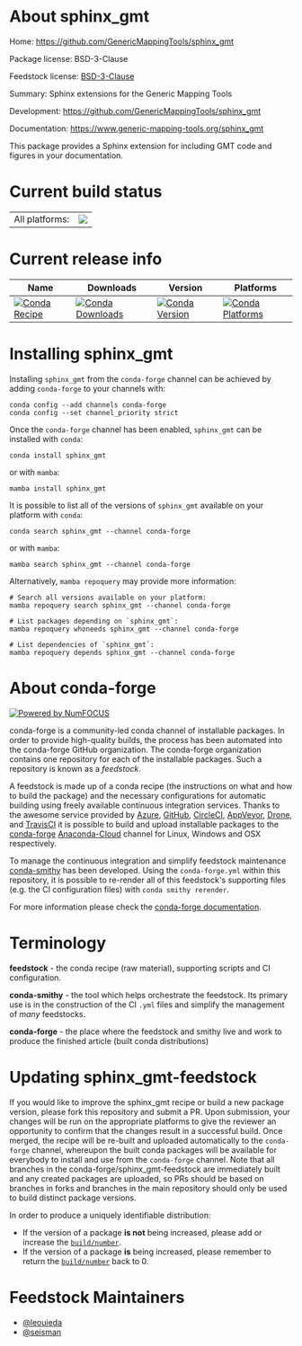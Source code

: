 About sphinx_gmt
================

Home: https://github.com/GenericMappingTools/sphinx_gmt

Package license: BSD-3-Clause

Feedstock license: [BSD-3-Clause](https://github.com/conda-forge/sphinx_gmt-feedstock/blob/main/LICENSE.txt)

Summary: Sphinx extensions for the Generic Mapping Tools

Development: https://github.com/GenericMappingTools/sphinx_gmt

Documentation: https://www.generic-mapping-tools.org/sphinx_gmt

This package provides a Sphinx extension for including GMT code and figures in your
documentation.


Current build status
====================


<table><tr><td>All platforms:</td>
    <td>
      <a href="https://dev.azure.com/conda-forge/feedstock-builds/_build/latest?definitionId=6970&branchName=main">
        <img src="https://dev.azure.com/conda-forge/feedstock-builds/_apis/build/status/sphinx_gmt-feedstock?branchName=main">
      </a>
    </td>
  </tr>
</table>

Current release info
====================

| Name | Downloads | Version | Platforms |
| --- | --- | --- | --- |
| [![Conda Recipe](https://img.shields.io/badge/recipe-sphinx_gmt-green.svg)](https://anaconda.org/conda-forge/sphinx_gmt) | [![Conda Downloads](https://img.shields.io/conda/dn/conda-forge/sphinx_gmt.svg)](https://anaconda.org/conda-forge/sphinx_gmt) | [![Conda Version](https://img.shields.io/conda/vn/conda-forge/sphinx_gmt.svg)](https://anaconda.org/conda-forge/sphinx_gmt) | [![Conda Platforms](https://img.shields.io/conda/pn/conda-forge/sphinx_gmt.svg)](https://anaconda.org/conda-forge/sphinx_gmt) |

Installing sphinx_gmt
=====================

Installing `sphinx_gmt` from the `conda-forge` channel can be achieved by adding `conda-forge` to your channels with:

```
conda config --add channels conda-forge
conda config --set channel_priority strict
```

Once the `conda-forge` channel has been enabled, `sphinx_gmt` can be installed with `conda`:

```
conda install sphinx_gmt
```

or with `mamba`:

```
mamba install sphinx_gmt
```

It is possible to list all of the versions of `sphinx_gmt` available on your platform with `conda`:

```
conda search sphinx_gmt --channel conda-forge
```

or with `mamba`:

```
mamba search sphinx_gmt --channel conda-forge
```

Alternatively, `mamba repoquery` may provide more information:

```
# Search all versions available on your platform:
mamba repoquery search sphinx_gmt --channel conda-forge

# List packages depending on `sphinx_gmt`:
mamba repoquery whoneeds sphinx_gmt --channel conda-forge

# List dependencies of `sphinx_gmt`:
mamba repoquery depends sphinx_gmt --channel conda-forge
```


About conda-forge
=================

[![Powered by
NumFOCUS](https://img.shields.io/badge/powered%20by-NumFOCUS-orange.svg?style=flat&colorA=E1523D&colorB=007D8A)](https://numfocus.org)

conda-forge is a community-led conda channel of installable packages.
In order to provide high-quality builds, the process has been automated into the
conda-forge GitHub organization. The conda-forge organization contains one repository
for each of the installable packages. Such a repository is known as a *feedstock*.

A feedstock is made up of a conda recipe (the instructions on what and how to build
the package) and the necessary configurations for automatic building using freely
available continuous integration services. Thanks to the awesome service provided by
[Azure](https://azure.microsoft.com/en-us/services/devops/), [GitHub](https://github.com/),
[CircleCI](https://circleci.com/), [AppVeyor](https://www.appveyor.com/),
[Drone](https://cloud.drone.io/welcome), and [TravisCI](https://travis-ci.com/)
it is possible to build and upload installable packages to the
[conda-forge](https://anaconda.org/conda-forge) [Anaconda-Cloud](https://anaconda.org/)
channel for Linux, Windows and OSX respectively.

To manage the continuous integration and simplify feedstock maintenance
[conda-smithy](https://github.com/conda-forge/conda-smithy) has been developed.
Using the ``conda-forge.yml`` within this repository, it is possible to re-render all of
this feedstock's supporting files (e.g. the CI configuration files) with ``conda smithy rerender``.

For more information please check the [conda-forge documentation](https://conda-forge.org/docs/).

Terminology
===========

**feedstock** - the conda recipe (raw material), supporting scripts and CI configuration.

**conda-smithy** - the tool which helps orchestrate the feedstock.
                   Its primary use is in the construction of the CI ``.yml`` files
                   and simplify the management of *many* feedstocks.

**conda-forge** - the place where the feedstock and smithy live and work to
                  produce the finished article (built conda distributions)


Updating sphinx_gmt-feedstock
=============================

If you would like to improve the sphinx_gmt recipe or build a new
package version, please fork this repository and submit a PR. Upon submission,
your changes will be run on the appropriate platforms to give the reviewer an
opportunity to confirm that the changes result in a successful build. Once
merged, the recipe will be re-built and uploaded automatically to the
`conda-forge` channel, whereupon the built conda packages will be available for
everybody to install and use from the `conda-forge` channel.
Note that all branches in the conda-forge/sphinx_gmt-feedstock are
immediately built and any created packages are uploaded, so PRs should be based
on branches in forks and branches in the main repository should only be used to
build distinct package versions.

In order to produce a uniquely identifiable distribution:
 * If the version of a package **is not** being increased, please add or increase
   the [``build/number``](https://docs.conda.io/projects/conda-build/en/latest/resources/define-metadata.html#build-number-and-string).
 * If the version of a package **is** being increased, please remember to return
   the [``build/number``](https://docs.conda.io/projects/conda-build/en/latest/resources/define-metadata.html#build-number-and-string)
   back to 0.

Feedstock Maintainers
=====================

* [@leouieda](https://github.com/leouieda/)
* [@seisman](https://github.com/seisman/)

